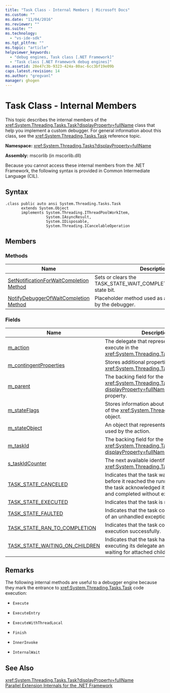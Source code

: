 ```yaml
---
title: "Task Class - Internal Members | Microsoft Docs"
ms.custom: ""
ms.date: "11/04/2016"
ms.reviewer: ""
ms.suite: ""
ms.technology: 
  - "vs-ide-sdk"
ms.tgt_pltfrm: ""
ms.topic: "article"
helpviewer_keywords: 
  - "debug engines, Task class [.NET Framework]"
  - "Task class [.NET Framework debug engines]"
ms.assetid: 28e47c3b-9323-424a-80ac-6cc3bf19e09b
caps.latest.revision: 14
ms.author: "gregvanl"
manager: ghogen
---
```

# Task Class - Internal Members
This topic describes the internal members of the <xref:System.Threading.Tasks.Task?displayProperty=fullName> class that help you implement a custom debugger. For general information about this class, see the <xref:System.Threading.Tasks.Task> reference topic.  
  
 **Namespace:** <xref:System.Threading.Tasks?displayProperty=fullName>  
  
 **Assembly:** mscorlib (in mscorlib.dll)  
  
 Because you cannot access these internal members from the .NET Framework, the following syntax is provided in Common Intermediate Language (CIL).  
  
## Syntax  
  
```  
.class public auto ansi System.Threading.Tasks.Task  
       extends System.Object  
       implements System.Threading.IThreadPoolWorkItem,  
                  System.IAsyncResult,  
                  System.IDisposable,  
                  System.Threading.ICancelableOperation  
```  
  
## Members  
  
### Methods  
  
|Name|Description|  
|----------|-----------------|  
|[SetNotificationForWaitCompletion Method](../../extensibility/debugger/setnotificationforwaitcompletion-method.md)|Sets or clears the TASK_STATE_WAIT_COMPLETION_NOTIFICATION state bit.|  
|[NotifyDebuggerOfWaitCompletion Method](../../extensibility/debugger/notifydebuggerofwaitcompletion-method.md)|Placeholder method used as a breakpoint target by the debugger.|  
  
### Fields  
  
|Name|Description|  
|----------|-----------------|  
|[m_action](../../extensibility/debugger/m-action-field.md)|The delegate that represents the code to execute in the <xref:System.Threading.Tasks.Task> object.|  
|[m_contingentProperties](../../extensibility/debugger/m-contingentproperties-field.md)|Stores additional properties of the <xref:System.Threading.Tasks.Task> object.|  
|[m_parent](../../extensibility/debugger/m-parent-field.md)|The backing field for the <xref:System.Threading.Tasks.Task?displayProperty=fullName> parent property.|  
|[m_stateFlags](../../extensibility/debugger/m-stateflags-field.md)|Stores information about the current state of the <xref:System.Threading.Tasks.Task> object.|  
|[m_stateObject](../../extensibility/debugger/m-stateobject-field.md)|An object that represents data that will be used by the action.|  
|[m_taskId](../../extensibility/debugger/m-taskid-field.md)|The backing field for the <xref:System.Threading.Tasks.Task.Id%2A?displayProperty=fullName> property.|  
|[s_taskIdCounter](../../extensibility/debugger/s-taskidcounter-field.md)|The next available identifier for a <xref:System.Threading.Tasks.Task> object.|  
|[TASK_STATE_CANCELED](../../extensibility/debugger/task-state-canceled-field.md)|Indicates that the task was canceled before it reached the running state, or that the task acknowledged its cancellation and completed without exception.|  
|[TASK_STATE_EXECUTED](../../extensibility/debugger/task-state-executed-field.md)|Indicates that the task is running.|  
|[TASK_STATE_FAULTED](../../extensibility/debugger/task-state-faulted-field.md)|Indicates that the task completed because of an unhandled exception.|  
|[TASK_STATE_RAN_TO_COMPLETION](../../extensibility/debugger/task-state-ran-to-completion-field.md)|Indicates that the task completed execution successfully.|  
|[TASK_STATE_WAITING_ON_CHILDREN](../../extensibility/debugger/task-state-waiting-on-children-field.md)|Indicates that the task has finished executing its delegate and is implicitly waiting for attached child tasks to finish.|  
  
## Remarks  
 The following internal methods are useful to a debugger engine because they mark the entrance to <xref:System.Threading.Tasks.Task> code execution:  
  
-   `Execute`  
  
-   `ExecuteEntry`  
  
-   `ExecuteWithThreadLocal`  
  
-   `Finish`  
  
-   `InnerInvoke`  
  
-   `InternalWait`  
  
## See Also  
 <xref:System.Threading.Tasks.Task?displayProperty=fullName>   
 [Parallel Extension Internals for the .NET Framework](../../extensibility/debugger/parallel-extension-internals-for-the-dotnet-framework.md)